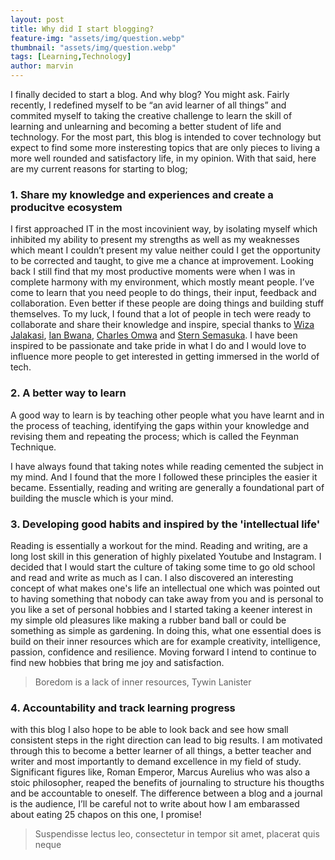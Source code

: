 ```yaml
---
layout: post
title: Why did I start blogging?
feature-img: "assets/img/question.webp"
thumbnail: "assets/img/question.webp"
tags: [Learning,Technology]
author: marvin
---
```


I finally decided to start a blog. And why blog? You might ask. Fairly recently, I redefined myself to be “an avid learner of all things” and commited myself to taking the creative challenge to learn the skill of learning and unlearning and becoming a better student of life and technology. For the most part, this blog is intended to cover technology but expect to find some more insteresting topics that are only pieces to living a more well rounded and satisfactory life, in my opinion. With that said, here are my current reasons for starting to blog;

### 1. Share my knowledge and experiences and create a producitve ecosystem
I first approached IT in the most incovinient way, by isolating myself which inhibited my ability to present my strengths as well as my weaknesses which meant I couldn’t present my value neither could I get the opportunity to be corrected and taught, to give me a chance at improvement. Looking back I still find that my most productive moments were when I was in complete harmony with my environment, which mostly meant people. I’ve come to learn that you need people to do things, their input, feedback and collaboration. Even better if these people are doing things and building stuff themselves. To my luck, I found that a lot of people in tech were ready to collaborate and share their knowledge and inspire, special thanks to [Wiza Jalakasi](https://wiza.jalaka.si/), [Ian Bwana](https://www.linkedin.com/in/ianbwana/), [Charles Omwa](https://www.linkedin.com/in/charles-omwa-620324163/) and [Stern Semasuka](https://www.linkedin.com/in/stern-semasuka/). I have been inspired to be passionate and take pride in what I do and I would love to influence more people to get interested in getting immersed in the world of tech.

### 2. A better way to learn
A good way to learn is by teaching other people what you have learnt and in the process of teaching, identifying the gaps within your knowledge and revising them and repeating the process; which is called the Feynman Technique.

I have always found that taking notes while reading cemented the subject in my mind. And I found that the more I followed these principles the easier it became. Essentially, reading and writing are generally a foundational part of building the muscle which is your mind.

### 3. Developing good habits and inspired by the 'intellectual life'
Reading is essentially a workout for the mind. Reading and writing, are a long lost skill in this generation of highly pixelated Youtube and Instagram. I decided that I would start the culture of taking some time to go old school and read and write as much as I can. I also discovered an interesting concept of what makes one's life an intellectual one which was pointed out to having something that nobody can take away from you and is personal to you like a set of personal hobbies and I started taking a keener interest in my simple old pleasures like making a rubber band ball or could be something as simple as gardening. In doing this, what one essential does is build on their inner resources which are for example creativity, intelligence, passion, confidence and resilience. Moving forward I intend to continue to find new hobbies that bring me joy and satisfaction.
 
> Boredom is a lack of inner resources, Tywin Lanister

###    4. Accountability and track learning progress
 with this blog I also hope to be able to look back and see how small consistent steps in the right direction can lead to big results. I am motivated through this to become a better learner of all things, a better teacher and writer and most importantly to demand excellence in my field of study. Significant figures like, Roman Emperor, Marcus Aurelius who was also a stoic philosopher, reaped the benefits of journaling to structure his thougths and be accountable to oneself. The difference between a blog and a journal is the audience, I’ll be careful not to write about how I am embarassed about eating 25 chapos on this one, I promise!
 
> Suspendisse lectus leo, consectetur in tempor sit amet, placerat quis neque


